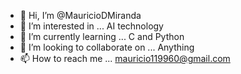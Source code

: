- 👋 Hi, I’m @MauricioDMiranda
- 👀 I’m interested in ... AI technology
- 🌱 I’m currently learning ... C and Python
- 💞️ I’m looking to collaborate on ... Anything
- 📫 How to reach me ... mauricio119960@gmail.com

<!---
MauricioDMiranda/MauricioDMiranda is a ✨ special ✨ repository because its `README.md` (this file) appears on your GitHub profile.
You can click the Preview link to take a look at your changes.
--->
